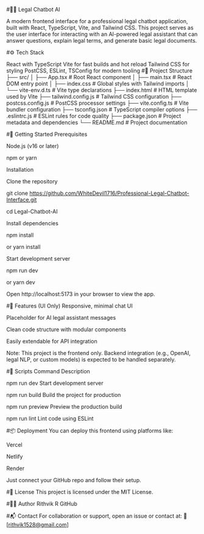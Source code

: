 #🧑‍⚖️ Legal Chatbot AI

A modern frontend interface for a professional legal chatbot application, built with React, TypeScript, Vite, and Tailwind CSS. This project serves as the user interface for interacting with an AI-powered legal assistant that can answer questions, explain legal terms, and generate basic legal documents.

#⚙️ Tech Stack

React with TypeScript
Vite for fast builds and hot reload
Tailwind CSS for styling
PostCSS, ESLint, TSConfig for modern tooling
#📁 Project Structure
├── src/ │
├── App.tsx # Root React component │ 
├── main.tsx # React DOM entry point │ 
├── index.css # Global styles with Tailwind imports │ 
    └── vite-env.d.ts # Vite type declarations
├── index.html # HTML template used by Vite 
├── tailwind.config.js # Tailwind CSS configuration 
├── postcss.config.js # PostCSS processor settings 
├── vite.config.ts # Vite bundler configuration 
├── tsconfig.json # TypeScript compiler options 
├── .eslintrc.js # ESLint rules for code quality 
├── package.json # Project metadata and dependencies 
    └── README.md # Project documentation

#🚀 Getting Started
Prerequisites

Node.js (v16 or later)

npm or yarn

Installation

Clone the repository

git clone https://github.com/WhiteDevil1716/Professional-Legal-Chatbot-Interface.git

cd Legal-Chatbot-AI

Install dependencies

npm install

or
yarn install

Start development server

npm run dev

or
yarn dev

Open http://localhost:5173 in your browser to view the app.

#🧠 Features (UI Only) Responsive, minimal chat UI

Placeholder for AI legal assistant messages

Clean code structure with modular components

Easily extendable for API integration

Note: This project is the frontend only. Backend integration (e.g., OpenAI, legal NLP, or custom models) is expected to be handled separately.

#🔧 Scripts Command Description

npm run dev Start development server

npm run build Build the project for production

npm run preview Preview the production build

npm run lint Lint code using ESLint

#📦 Deployment You can deploy this frontend using platforms like:

Vercel

Netlify

Render

Just connect your GitHub repo and follow their setup.

#📄 License 
This project is licensed under the MIT License.

#🙋‍♂️ Author 
Rithvik R 
GitHub

#📬 Contact 
For collaboration or support, open an issue or contact at: 📧 [rithvik1528@gmail.com]
